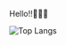 Hello!!👋👋👋

![Top Langs](https://github-readme-stats.vercel.app/api/top-langs/?username=albertcsipak&langs_count=20&layout=compact&theme=cobalt)

